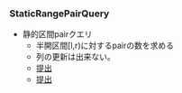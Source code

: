 ### StaticRangePairQuery
- 静的区間pairクエリ
  - 半開区間[l,r)に対するpairの数を求める
  - 列の更新は出来ない。
  - [提出](https://atcoder.jp/contests/abc242/submissions/43492117)
  - [提出](https://atcoder.jp/contests/abc295/submissions/43492103)
